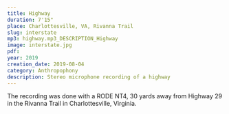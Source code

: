 ```yaml
---
title: Highway
duration: 7'15"
place: Charlottesville, VA, Rivanna Trail
slug: interstate
mp3: highway.mp3_DESCRIPTION_Highway
image: interstate.jpg
pdf: 
year: 2019
creation_date: 2019-08-04
category: Anthropophony
description: Stereo microphone recording of a highway
---
```


The recording was done with a RODE NT4, 30 yards away from Highway 29 in the Rivanna Trail in Charlottesville, Virginia.